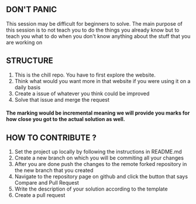 ## DON'T PANIC

This session may be difficult for beginners to solve. The main purpose of this session is to not teach you to do the things you already know but to teach you what to do when you don't know anything about the stuff that you are working on 



## STRUCTURE


1) This is the chill repo. You have to first explore the website.
2) Think what would you want more in that website if you were using it on a daily basis
3) Create a issue of whatever you think could be improved
4) Solve that issue and merge the request


#### The marking would be incremental meaning we will provide you marks for how close you got to the actual solution as well.


## HOW TO CONTRIBUTE ?

1) Set the project up locally by following the instructions in README.md
2) Create a new branch on which you will be commiting all your changes
3) After you are done push the changes to the remote forked repository in the new branch that you created
4) Navigate to the repository page on github and click the button that says Compare and Pull Request
5) Write the description of your solution according to the template 
6) Create a pull request

